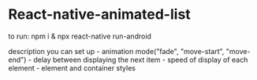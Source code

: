 # React-native-animated-list

to run: npm i & npx react-native run-android

description you can set up 
    - animation mode("fade", "move-start", "move-end")
    - delay between displaying the next item
    - speed of display of each element
    - element and container styles